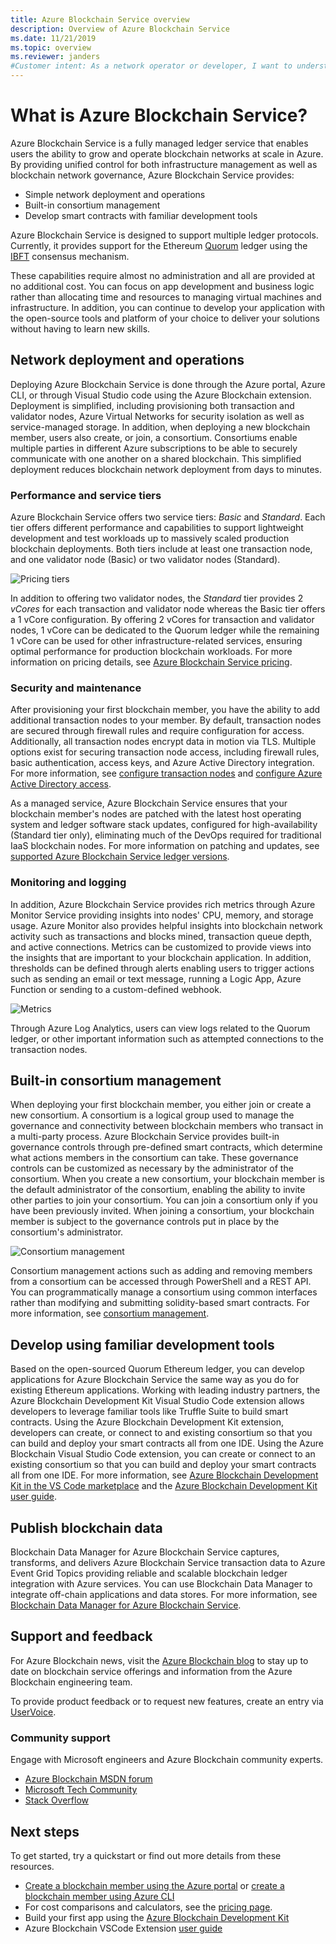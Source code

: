 ```yaml
---
title: Azure Blockchain Service overview
description: Overview of Azure Blockchain Service
ms.date: 11/21/2019
ms.topic: overview
ms.reviewer: janders
#Customer intent: As a network operator or developer, I want to understand how I can use Azure Blockchain Service to build and manage consortium blockchain networks on Azure
---
```


# What is Azure Blockchain Service?

Azure Blockchain Service is a fully managed ledger service that enables users the ability to grow and operate blockchain networks at scale in Azure. By providing unified control for both infrastructure management as well as blockchain network governance, Azure Blockchain Service provides:

* Simple network deployment and operations
* Built-in consortium management
* Develop smart contracts with familiar development tools

Azure Blockchain Service is designed to support multiple ledger protocols. Currently, it provides support for the Ethereum [Quorum](https://www.jpmorgan.com/Quorum) ledger using the [IBFT](https://github.com/jpmorganchase/quorum/wiki/Quorum-Consensus) consensus mechanism.

These capabilities require almost no administration and all are provided at no additional cost. You can focus on app development and business logic rather than allocating time and resources to managing virtual machines and infrastructure. In addition, you can continue to develop your application with the open-source tools and platform of your choice to deliver your solutions without having to learn new skills.

## Network deployment and operations

Deploying Azure Blockchain Service is done through the Azure portal, Azure CLI, or through Visual Studio code using the Azure Blockchain extension. Deployment is simplified, including provisioning both transaction and validator nodes, Azure Virtual Networks for security isolation as well as service-managed storage.  In addition, when deploying a new blockchain member, users also create, or join, a consortium.  Consortiums enable multiple parties in different Azure subscriptions to be able to securely communicate with one another on a shared blockchain.  This simplified deployment reduces blockchain network deployment from days to minutes.

### Performance and service tiers

Azure Blockchain Service offers two service tiers: *Basic* and *Standard*. Each tier offers different performance and capabilities to support lightweight development and test workloads up to massively scaled production blockchain deployments. Both tiers include at least one transaction node, and one validator node (Basic) or two validator nodes (Standard).

![Pricing tiers](./media/overview/pricing-tiers.png)

In addition to offering two validator nodes, the *Standard* tier provides 2 *vCores* for each transaction and validator node whereas the Basic tier offers a 1 vCore configuration.  By offering 2 vCores for transaction and validator nodes, 1 vCore can be dedicated to the Quorum ledger while the remaining 1 vCore can be used for other infrastructure-related services, ensuring optimal performance for production blockchain workloads. For more information on pricing details, see [Azure Blockchain Service pricing](https://azure.microsoft.com/pricing/details/blockchain-service).

### Security and maintenance

After provisioning your first blockchain member, you have the ability to add additional transaction nodes to your member.  By default, transaction nodes are secured through firewall rules and require configuration for access.  Additionally, all transaction nodes encrypt data in motion via TLS.  Multiple options exist for securing transaction node access, including firewall rules, basic authentication, access keys, and Azure Active Directory integration. For more information, see [configure transaction nodes](configure-transaction-nodes.md) and [configure Azure Active Directory access](configure-aad.md).

As a managed service, Azure Blockchain Service ensures that your blockchain member's nodes are patched with the latest host operating system and ledger software stack updates, configured for high-availability (Standard tier only), eliminating much of the DevOps required for traditional IaaS blockchain nodes.  For more information on patching and updates, see [supported Azure Blockchain Service ledger versions](ledger-versions.md).

### Monitoring and logging

In addition, Azure Blockchain Service provides rich metrics through Azure Monitor Service providing insights into nodes' CPU, memory, and storage usage.  Azure Monitor also provides helpful insights into blockchain network activity such as transactions and blocks mined, transaction queue depth, and active connections.  Metrics can be customized to provide views into the insights that are important to your blockchain application.  In addition, thresholds can be defined through alerts enabling users to trigger actions such as sending an email or text message, running a Logic App, Azure Function or sending to a custom-defined webhook.

![Metrics](./media/overview/metrics.png)

Through Azure Log Analytics, users can view logs related to the Quorum ledger, or other important information such as attempted connections to the transaction nodes.

## Built-in consortium management

When deploying your first blockchain member, you either join or create a new consortium.  A consortium is a logical group used to manage the governance and connectivity between blockchain members who transact in a multi-party process.  Azure Blockchain Service provides built-in governance controls through pre-defined smart contracts, which determine what actions members in the consortium can take.  These governance controls can be customized as necessary by the administrator of the consortium. When you create a new consortium, your blockchain member is the default administrator of the consortium, enabling the ability to invite other parties to join your consortium.  You can join a consortium only if you have been previously invited.  When joining a consortium, your blockchain member is subject to the governance controls put in place by the consortium's administrator.

![Consortium management](./media/overview/consortium.png)

Consortium management actions such as adding and removing members from a consortium can be accessed through PowerShell and a REST API. You can programmatically manage a consortium using common interfaces rather than modifying and submitting solidity-based smart contracts. For more information, see [consortium management](consortium.md).

## Develop using familiar development tools

Based on the open-sourced Quorum Ethereum ledger, you can develop applications for Azure Blockchain Service the same way as you do for existing Ethereum applications. Working with leading industry partners, the Azure Blockchain Development Kit Visual Studio Code extension allows developers to leverage familiar tools like Truffle Suite to build smart contracts. Using the Azure Blockchain Development Kit extension, developers can create, or connect to and existing consortium so that you can build and deploy your smart contracts all from one IDE. Using the Azure Blockchain Visual Studio Code extension, you can create or connect to an existing consortium so that you can build and deploy your smart contracts all from one IDE. For more information, see [Azure Blockchain Development Kit in the VS Code marketplace](https://aka.ms/vscodebcextension) and the [Azure Blockchain Development Kit user guide](https://aka.ms/vscodebcextensionwiki).

## Publish blockchain data

Blockchain Data Manager for Azure Blockchain Service captures, transforms, and delivers Azure Blockchain Service transaction data to Azure Event Grid Topics providing reliable and scalable blockchain ledger integration with Azure services. You can use Blockchain Data Manager to integrate off-chain applications and data stores. For more information, see [Blockchain Data Manager for Azure Blockchain Service](data-manager.md).

## Support and feedback

For Azure Blockchain news, visit the [Azure Blockchain blog](https://azure.microsoft.com/blog/topics/blockchain/) to stay up to date on blockchain service offerings and information from the Azure Blockchain engineering team.

To provide product feedback or to request new features, create an entry via [UserVoice](https://feedback.azure.com/forums/921130-azure-blockchain-service).

### Community support

Engage with Microsoft engineers and Azure Blockchain community experts.

* [Azure Blockchain MSDN forum](https://social.msdn.microsoft.com/Forums/home?forum=azureblockchain)
* [Microsoft Tech Community](https://techcommunity.microsoft.com/t5/Blockchain/bd-p/AzureBlockchain)
* [Stack Overflow](https://stackoverflow.com/questions/tagged/AzureBlockchainService)

## Next steps

To get started, try a quickstart or find out more details from these resources.
* [Create a blockchain member using the Azure portal](create-member.md) or [create a blockchain member using Azure CLI](create-member-cli.md)
* For cost comparisons and calculators, see the [pricing page](https://azure.microsoft.com/pricing/details/blockchain-service).
* Build your first app using the [Azure Blockchain Development Kit](https://github.com/Azure-Samples/blockchain-devkit)
* Azure Blockchain VSCode Extension [user guide](https://github.com/Microsoft/vscode-azure-blockchain-ethereum/wiki)
